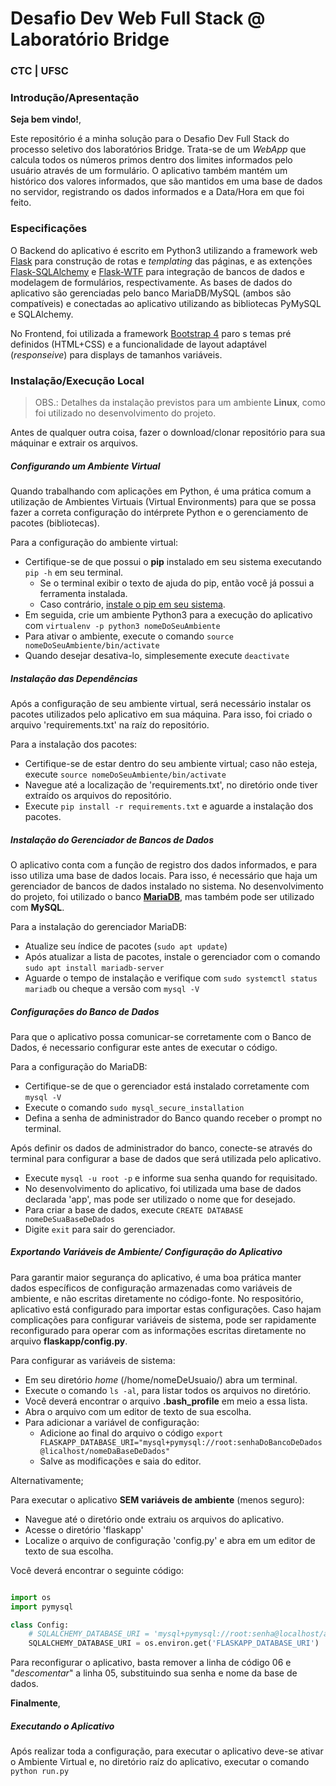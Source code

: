 # Desafio Dev Web Full Stack @ Laboratório Bridge
### CTC | UFSC

### Introdução/Apresentação

**Seja bem vindo!**,

Este repositório é a minha solução para o Desafio Dev Full Stack do processo seletivo dos laboratórios Bridge. Trata-se de um *WebApp* que calcula todos os números primos dentro dos limites informados pelo usuário através de um formulário.
O aplicativo também mantém um histórico dos valores informados, que são mantidos em uma base de dados no servidor, registrando os dados informados e a Data/Hora em que foi feito.

### Especificações

O Backend do aplicativo é escrito em Python3 utilizando a framework web [Flask](https://flask.palletsprojects.com/en/1.1.x/) para construção de rotas e *templating* das páginas, e as extenções [Flask-SQLAlchemy](https://flask-sqlalchemy.palletsprojects.com/en/2.x/) e [Flask-WTF](https://flask-wtf.readthedocs.io/en/stable/) para integração de bancos de dados e modelagem de formulários, respectivamente.
As bases de dados do aplicativo são gerenciadas pelo banco MariaDB/MySQL (ambos são compatíveis) e conectadas ao aplicativo utilizando as bibliotecas PyMySQL e SQLAlchemy.

No Frontend, foi utilizada a framework [Bootstrap 4](https://getbootstrap.com/docs/4.0/getting-started/introduction/) paro s temas pré definidos (HTML+CSS) e a funcionalidade de layout adaptável (*responseive*) para displays de tamanhos variáveis.
 
### Instalação/Execução Local
> OBS.: Detalhes da instalação previstos para um ambiente **Linux**, como foi utilizado no desenvolvimento do projeto.

Antes de qualquer outra coisa, fazer o download/clonar repositório para sua máquinar e extrair os arquivos.

##### Configurando um Ambiente Virtual

Quando trabalhando com aplicações em Python, é uma prática comum a utilização de Ambientes Virtuais (Virtual Environments) para que se possa fazer a correta configuração do intérprete Python e o gerenciamento de pacotes (bibliotecas).

Para a configuração do ambiente virtual:
* Certifique-se de que possui o **pip** instalado em seu sistema executando `pip -h` em seu terminal.
  * Se o terminal exibir o texto de ajuda do pip, então você já possui a ferramenta instalada.
  * Caso contrário, [instale o pip em seu sistema](https://pip.pypa.io/en/latest/installing/).
* Em seguida, crie um ambiente Python3 para a execução do aplicativo com `virtualenv -p python3 nomeDoSeuAmbiente`
* Para ativar o ambiente, execute o comando `source nomeDoSeuAmbiente/bin/activate`
* Quando desejar desativa-lo, simplesemente execute `deactivate`

##### Instalação das Dependências

Após a configuração de seu ambiente virtual, será necessário instalar os pacotes utilizados pelo aplicativo em sua máquina. Para isso, foi criado o arquivo 'requirements.txt' na raíz do repositório.

Para a instalação dos pacotes:
* Certifique-se de estar dentro do seu ambiente virtual; caso não esteja, execute `source nomeDoSeuAmbiente/bin/activate`
* Navegue até a localização de 'requirements.txt', no diretório onde tiver extraído os arquivos do repositório.
* Execute `pip install -r requirements.txt` e aguarde a instalação dos pacotes.

##### Instalação do Gerenciador de Bancos de Dados

O aplicativo conta com a função de registro dos dados informados, e para isso utiliza uma base de dados locais. Para isso, é necessário que haja um gerenciador de bancos de dados instalado no sistema. No desenvolvimento do projeto, foi utilizado o banco [**MariaDB**](https://mariadb.org/), mas também pode ser utilizado com **MySQL**. 

Para a instalação do gerenciador MariaDB:
* Atualize seu índice de pacotes (`sudo apt update`)
* Após atualizar a lista de pacotes, instale o gerenciador com o comando `sudo apt install mariadb-server`
* Aguarde o tempo de instalação e verifique com `sudo systemctl status mariadb` ou cheque a versão com `mysql -V`

##### Configurações do Banco de Dados

Para que o aplicativo possa comunicar-se corretamente com o Banco de Dados, é necessario configurar este antes de executar o código.

Para a configuração do MariaDB:
* Certifique-se de que o gerenciador está instalado corretamente com `mysql -V`
* Execute o comando `sudo mysql_secure_installation`
* Defina a senha de administrador do Banco quando receber o prompt no terminal.

Após definir os dados de administrador do banco, conecte-se através do terminal para configurar a base de dados que será utilizada pelo aplicativo.
* Execute `mysql -u root -p` e informe sua senha quando for requisitado.
* No desenvolvimento do aplicativo, foi utilizada uma base de dados declarada 'app', mas pode ser utilizado o nome que for desejado.
* Para criar a base de dados, execute `CREATE DATABASE nomeDeSuaBaseDeDados`
* Digite `exit` para sair do gerenciador.

##### Exportando Variáveis de Ambiente/ Configuração do Aplicativo

Para garantir maior segurança do aplicativo, é uma boa prática manter dados específicos de configuração armazenadas como variáveis de ambiente, e não escritas diretamente no código-fonte. No respositório, aplicativo está configurado para importar estas configurações. Caso hajam complicações para configurar variáveis de sistema, pode ser rapidamente reconfigurado para operar com as informações escritas diretamente no arquivo **flaskapp/config.py**.

Para configurar as variáveis de sistema:
* Em seu diretório *home* (/home/nomeDeUsuaio/) abra um terminal.
* Execute o comando `ls -al`, para listar todos os arquivos no diretório.
* Você deverá encontrar o arquivo **.bash_profile** em meio a essa lista.
* Abra o arquivo com um editor de texto de sua escolha.
* Para adicionar a variável de configuração:
  * Adicione ao final do arquivo o código `export FLASKAPP_DATABASE_URI="mysql+pymysql://root:senhaDoBancoDeDados@licalhost/nomeDaBaseDeDados"`
  * Salve as modificações e saia do editor.

Alternativamente;

Para executar o aplicativo **SEM variáveis de ambiente** (menos seguro):
* Navegue até o diretório onde extraiu os arquivos do aplicativo.
* Acesse o diretório 'flaskapp'
* Localize o arquivo de configuração 'config.py' e abra em um editor de texto de sua escolha.

Você deverá encontrar o seguinte código:

```python

import os
import pymysql

class Config:
	# SQLALCHEMY_DATABASE_URI = 'mysql+pymysql://root:senha@localhost/app'
	SQLALCHEMY_DATABASE_URI = os.environ.get('FLASKAPP_DATABASE_URI')

```

Para reconfigurar o aplicativo, basta remover a linha de código 06 e "*descomentar*" a linha 05, substituindo sua senha e nome da base de dados.

**Finalmente**,

##### Executando o Aplicativo

Após realizar toda a configuração, para executar o aplicativo deve-se ativar o Ambiente Virtual e, no diretório raíz do aplicativo, executar o comando `python run.py`


